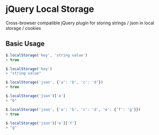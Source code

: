 jQuery Local Storage
====================
Cross-browser compatible jQuery plugin for storing strings / json in local storage / cookies

Basic Usage
-----------

~~~ js
$.localStorage('key', 'string value')
> true

$.localStorage('key')
> "string value"

$.localStorage('json', {'a': 'b', 'c': 'd'})
> true

$.localStorage('json')['a']
> "b"

$.localStorage('json', {'a': 'b', 'c': 'd', 'e': {'f': 'g'}})
> true

$.localStorage('json')['e']['f']
> "g"
~~~